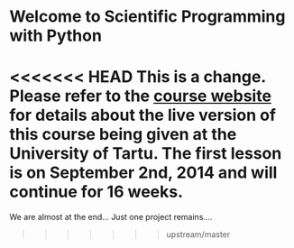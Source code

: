 # Welcome to Scientific Programming with Python
<<<<<<< HEAD
This is a change.
Please refer to the
[course website](http://schryer.github.io/python_course_material) for
details about the live version of this course being given at the
University of Tartu.  The first lesson is on September 2nd, 2014 and
will continue for 16 weeks.
=======

We are almost at the end... Just one project remains....
>>>>>>> upstream/master
